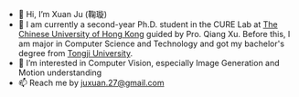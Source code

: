 - 👋 Hi, I’m Xuan Ju (鞠璇)
- 👀 I am currently a second-year Ph.D. student in the CURE Lab at [The Chinese University of Hong Kong](https://www.cuhk.edu.hk/) guided by Pro. Qiang Xu. Before this, I am major in Computer Science and Technology and got my bachelor's degree from [Tongji University](https://www.tongji.edu.cn/).
- 🌱 I’m interested in Computer Vision, especially Image Generation and Motion understanding
- 📫 Reach me by juxuan.27@gmail.com

<!---
juxuan27/juxuan27 is a ✨ special ✨ repository because its `README.md` (this file) appears on your GitHub profile.
You can click the Preview link to take a look at your changes.
--->
